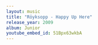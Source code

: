 ```yaml
---
layout: music
title: "Röyksopp - Happy Up Here"
release_year: 2009
album: Junior
youtube_embed_id: 51Bpx63wkbA
---
```

